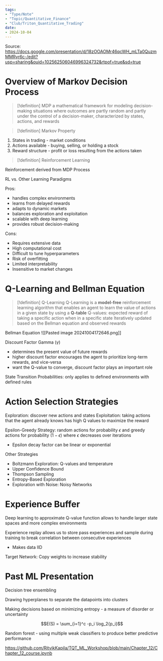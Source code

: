 ```yaml
---
tags:
- "Type/Note"
- "Topic/Quantitative_Finance"
- "Club/Triton_Quantitative_Trading"
date:
- 2024-10-04
---
```


Source: https://docs.google.com/presentation/d/18zOOAOMr46qcWH_mLTa0QuzmMMRyr6c-/edit?usp=sharing&ouid=102562506046996324732&rtpof=true&sd=true

# Overview of Markov Decision Process

> [!definition] MDP
> a mathematical framework for modeling decision-making situations where outcomes are partly random and partly under the control of a decision-maker, characterized by states, actions, and rewards

> [!definition] Markov Property

1. States in trading - market conditions
2. Actions available - buying, selling, or holding a stock
3. Reward structure - profit or loss resulting from the actions taken

> [!definition] Reinforcement Learning

Reinforcement derived from MDP Process

RL vs. Other Learning Paradigms

Pros:
- handles complex environments
- learns from delayed rewards
- adapts to dynamic markets
- balances exploration and exploitation
- scalable with deep learning
- provides robust decision-making

Cons:
- Requires extensive data
- High computational cost
- Difficult to tune hyperparameters
- Risk of overfitting
- Limited interpretability
- Insensitive to market changes

# Q-Learning and Bellman Equation

> [!definition] Q-Learning
> Q-Learning is a **model-free** reinforcement learning algorithm that enables an agent to learn the value of actions in a given state by using a **Q-table**
> Q-values: expected reward of taking a specific action when in a specific state
> Iteratively updated based on the Bellman equation and observed rewards

Bellman Equation
![[Pasted image 20241004172646.png]]

Discount Factor Gamma ($\gamma$)
- determines the present value of future rewards
- higher discount factor encourages the agent to prioritize long-term rewards, and vice-versa
- want the Q-value to converge, discount factor plays an important role

State Transition Probabilities: only applies to defined environments with defined rules

# Action Selection Strategies

Exploration: discover new actions and states
Exploitation: taking actions that the agent already knows has high Q values to maximize the reward

Epsilon-Greedy Strategy: random actions for probability $\epsilon$ and greedy actions for probability $(1-\epsilon)$ where $\epsilon$ decreases over iterations
- Epsilon decay factor can be linear or exponential

Other Strategies
- Boltzmann Exploration: Q-values and temperature
- Upper Confidence Bound
- Thompson Sampling
- Entropy-Based Exploration
- Exploration with Noise: Noisy Networks

# Experience Buffer

Deep learning to approximate Q-value function allows to handle larger state spaces and more complex environments

Experience replay allows us to store pass experiences and sample during training to break correlation between consecutive experiences
- Makes data IID

Target Network: Copy weights to increase stability

# Past ML Presentation

Decision tree ensembling

Drawing hyperplanes to separate the datapoints into clusters

Making decisions based on minimizing entropy - a measure of disorder or uncertainty

$$E(S) = \sum_{i=1}^c -p_i \log_2{p_i}$$

Random forest - using multiple weak classifiers to produce better predictive performance

https://github.com/RitvikKapila/TQT_ML_Workshop/blob/main/Chapter_12/Chapter_12_course.ipynb
